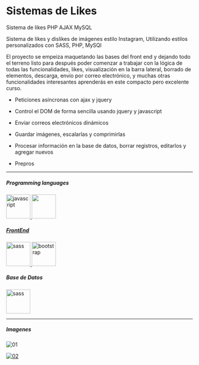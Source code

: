 # Sistemas de Likes

Sistema de likes PHP AJAX MySQL

Sistema de likes y dislikes de imágenes estilo Instagram, Utilizando estilos personalizados con SASS, PHP, MySQl

El proyecto se empeiza maquetando las bases del front end y dejando todo el terreno listo para después poder comenzar a trabajar con la lógica de todas las funcionalidades, likes, visualización en la barra lateral, borrado de elementos, descarga, envío por correo electrónico, y muchas otras funcionalidades interesantes aprenderás en este compacto pero excelente curso.

- Peticiones asíncronas con ajax y jquery

- Control el DOM de forma sencilla usando jquery y javascript

- Enviar correos electrónicos dinámicos

- Guardar imágenes, escalarlas y comprimirlas

- Procesar información en la base de datos, borrar registros, editarlos y agregar nuevos

- Prepros

___

##### Programming languages

<p align="left"> 
    <a href="https://developer.mozilla.org/en-US/docs/Web/JavaScript" target="_blank"> <img src="https://cdn.jsdelivr.net/gh/devicons/devicon/icons/javascript/javascript-original.svg" alt="javascript" width="65" height="65"/> 
    <a href="https://www.php.net/" target="_blank"> <img src="https://cdn.jsdelivr.net/gh/devicons/devicon/icons/php/php-original.svg" width="65" height="65"/> 
</p>
    
##### FrontEnd
      
<p align="left">
<a href="https://angular.io" target="_blank"> <img src="https://cdn.jsdelivr.net/gh/devicons/devicon/icons/sass/sass-original.svg"  alt="sass" width="65" height="65"/> </a> 
<a href="https://getbootstrap.com" target="_blank"> <img src="https://cdn.jsdelivr.net/gh/devicons/devicon/icons/bootstrap/bootstrap-original.svg" alt="bootstrap" width="65" height="65"/> </a> 
</p>
      
##### Base de Datos
      
<p align="left">
<a href="https://angular.io" target="_blank"> <img src="https://cdn.jsdelivr.net/gh/devicons/devicon/icons/mysql/mysql-original-wordmark.svg" alt="sass" width="65" height="65"/> </a> 
</p>
        
___

##### Imagenes
        
<img src="https://i.ibb.co/pwcBPb7/01.png" alt="01" border="0">
        
<a href="https://ibb.co/0V4XtK5"><img src="https://i.ibb.co/jZ05Rzt/02.png" alt="02" border="0"></a>
